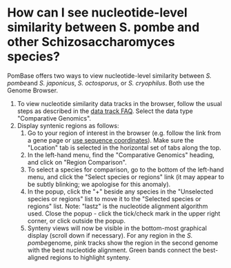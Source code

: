 # How can I see nucleotide-level similarity between S. pombe and other Schizosaccharomyces species?
<!-- pombase_categories: Orthology,Querying/Searching,Tools and Resources -->

PomBase offers two ways to view nucleotide-level similarity between *S.
pombe*and *S. japonicus*, *S. octosporus*, or *S. cryophilus*. Both use
the Genome Browser.

1.  To view nucleotide similarity data tracks in the browser, follow the
    usual steps as described in the [data track
    FAQ](/faq/how-can-i-show-or-hide-tracks-genome-browser). Select the
    data type "Comparative Genomics".
2.  Display syntenic regions as follows:
    1.  Go to your region of interest in the browser (e.g. follow the
        link from a gene page or [use sequence
        coordinates](/faq/how-can-i-display-sequence-region-using-sequence-coordinates-genome-browser)).
        Make sure the "Location" tab is selected in the horizontal set
        of tabs along the top.
    2.  In the left-hand menu, find the "Comparative Genomics" heading,
        and click on "Region Comparison".
    3.  To select a species for comparison, go to the bottom of the
        left-hand menu, and click the "Select species or regions" link
        (it may appear to be subtly blinking; we apologise for this
        anomaly).
    4.  In the popup, click the "+" beside any species in the
        "Unselected species or regions" list to move it to the "Selected
        species or regions" list. Note: "lastz" is the nucleotide
        alignment algorithm used. Close the popup - click the tick/check
        mark in the upper right corner, or click outside the popup.
    5.  Synteny views will now be visible in the bottom-most graphical
        display (scroll down if necessary). For any region in the *S.
        pombe*genome, pink tracks show the region in the second genome
        with the best nucleotide alignment. Green bands connect the
        best-aligned regions to highlight synteny.



